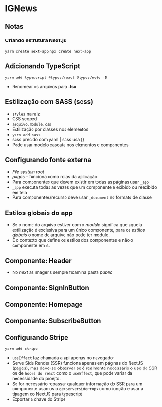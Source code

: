 # IGNews

## Notas

### Criando estrutura Next.js
`yarn create next-app`
`npx create next-app`

## Adicionando TypeScript
`yarn add typescript @types/react @types/node -D`

* Renomear os arquivos para **.tsx**

## Estilização com SASS (scss)

* `styles` na raiz
* CSS scoped
* `arquivo.module.css`
* Estilização por classes nos elementos
* `yarn add sass`
* sass precido com yaml | scss usa {}
* Pode usar modelo cascata nos elementos e componentes

## Configurando fonte externa

* *File system root*
* *pages* - funciona como rotas da aplicação
* Para componentes que devem existir em todas as páginas usar `_app`
* `_app` executa todas as vezes que um componente e exibido ou reexibido em tela
* Para componentes/recurso deve usar `_document` no formato de classe

## Estilos globais do app

* Se o nome do arquivo estiver com o *module* significa que aquela estilização é exclusiva para um único componente, para os *estilos globais* o nome do arquivo não pode ter module.
* É o contexto que define os estilos dos componentes e não o componente em si.

## Componente: Header

* No *next* as imagens sempre ficam na pasta *public*

## Componente: SignInButton

## Componente: Homepage

## Componente: SubscribeButton

## Configurando Stripe

`yarn add stripe`

* `useEffect` faz chamada a api apenas no navegador
* Serve Side Render (SSR) funciona apenas em páginas do NextJS (pages), mas deve-se observar se é realmente necessário o uso do SSR ou de `hooks do react` como o `useEffect`, que pode variar da necessidade do proejto.
* Se for necessário repassar qualquer informação do SSR para um componente usamos o `getServerSideProps` como função e usar a tipagem do NextJS para typescript
* Exportar a chave do Stripe